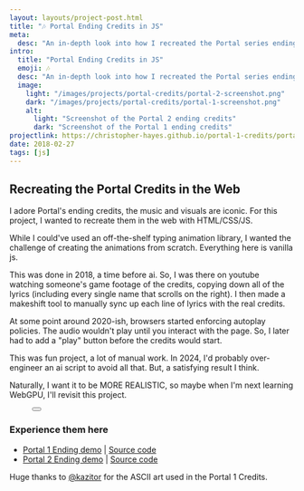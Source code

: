 ```yaml
---
layout: layouts/project-post.html
title: "🎶 Portal Ending Credits in JS"
meta:
  desc: "An in-depth look into how I recreated the Portal series ending credits with web technologies."
intro:
  title: "Portal Ending Credits in JS"
  emoji: 🎶
  desc: "An in-depth look into how I recreated the Portal series ending credits with web technologies."
  image:
    light: "/images/projects/portal-credits/portal-2-screenshot.png"
    dark: "/images/projects/portal-credits/portal-1-screenshot.png"
    alt:
      light: "Screenshot of the Portal 2 ending credits"
      dark: "Screenshot of the Portal 1 ending credits"
projectlink: https://christopher-hayes.github.io/portal-1-credits/portal-1-ending.html
date: 2018-02-27
tags: [js]
---
```


## Recreating the Portal Credits in the Web

I adore Portal's ending credits, the music and visuals are iconic. For this project, I wanted to recreate them in the web with HTML/CSS/JS.

While I could've used an off-the-shelf typing animation library, I wanted the challenge of creating the animations from scratch. Everything here is vanilla js.

This was done in 2018, a time before ai. So, I was there on youtube watching someone's game footage of the credits, copying down all of the lyrics (including every single name that scrolls on the right). I then made a makeshift tool to manually sync up each line of lyrics with the real credits.

At some point around 2020-ish, browsers started enforcing autoplay policies. The audio wouldn't play until you interact with the page. So, I later had to add a "play" button before the credits would start.

This was fun project, a lot of manual work. In 2024, I'd probably over-engineer an ai script to avoid all that. But, a satisfying result I think.

Naturally, I want it to be MORE REALISTIC, so maybe when I'm next learning WebGPU, I'll revisit this project.

<figure
  x-data="{
    imageSrc: '/images/projects/portal-credits/portal-2-screenshot.png',
    imageAlt: 'Screenshot of the Portal 2 ending credits',
    showImageOverlay: function (imageElem) {
      this.$dispatch('show-image-overlay', imageElem.src);
    },
    }">
  <button
    @click="showImageOverlay($event.target)"
    class="group h-52 md:h-96 w-full"
    >
    <img
      :src="imageSrc"
      :alt="imageAlt"
      width="100%"
      class="w-full h-full object-cover object-center rounded-2xl md:rounded-xl m-0 transition-opacity"
      loading="lazy">
    <figcaption
      class="opacity-0 group-hover:opacity-100 group-focus:opacity-100 transition-opacity text-white font-bold text-xs text-right -mt-10 mb-12 mr-8"
      x-text="imageAlt"
    ></figcaption>
  </button>
</figure>

### Experience them here

- [Portal 1 Ending demo](https://christopher-hayes.github.io/portal-1-credits/portal-1-ending.html) | [Source code](https://github.com/Christopher-Hayes/portal-1-credits/)
- [Portal 2 Ending demo](https://christopher-hayes.github.io/portal-2-credits/portal-2-ending.html) | [Source code](https://github.com/Christopher-Hayes/portal-2-credits/)

Huge thanks to [@kazitor](https://blog.kazitor.com/) for the ASCII art used in the Portal 1 Credits.
